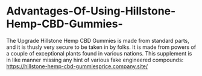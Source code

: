 # Advantages-Of-Using-Hillstone-Hemp-CBD-Gummies-
The Upgrade Hillstone Hemp CBD Gummies is made from standard parts, and it is thusly very secure to be taken in by folks. It is made from powers of a couple of exceptional plants found in various nations. This supplement is in like manner missing any hint of various fake engineered compounds: https://hillstone-hemp-cbd-gummiesprice.company.site/
